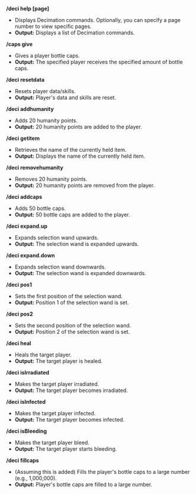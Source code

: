 **/deci help [page]**
- Displays Decimation commands. Optionally, you can specify a page number to view specific pages.
- **Output:** Displays a list of Decimation commands.

**/caps give <playerName> <amount>**
- Gives a player bottle caps.
- **Output:** The specified player receives the specified amount of bottle caps.

**/deci resetdata**
- Resets player data/skills.
- **Output:** Player's data and skills are reset.

**/deci addhumanity**
- Adds 20 humanity points.
- **Output:** 20 humanity points are added to the player.

**/deci getitem**
- Retrieves the name of the currently held item.
- **Output:** Displays the name of the currently held item.

**/deci removehumanity**
- Removes 20 humanity points.
- **Output:** 20 humanity points are removed from the player.

**/deci addcaps**
- Adds 50 bottle caps.
- **Output:** 50 bottle caps are added to the player.

**/deci expand.up**
- Expands selection wand upwards.
- **Output:** The selection wand is expanded upwards.

**/deci expand.down**
- Expands selection wand downwards.
- **Output:** The selection wand is expanded downwards.

**/deci pos1**
- Sets the first position of the selection wand.
- **Output:** Position 1 of the selection wand is set.

**/deci pos2**
- Sets the second position of the selection wand.
- **Output:** Position 2 of the selection wand is set.

**/deci heal <playerName>**
- Heals the target player.
- **Output:** The target player is healed.

**/deci isIrradiated**
- Makes the target player irradiated.
- **Output:** The target player becomes irradiated.

**/deci isInfected**
- Makes the target player infected.
- **Output:** The target player becomes infected.

**/deci isBleeding**
- Makes the target player bleed.
- **Output:** The target player starts bleeding.

**/deci fillcaps**
- (Assuming this is added) Fills the player's bottle caps to a large number (e.g., 1,000,000).
- **Output:** Player's bottle caps are filled to a large number.
